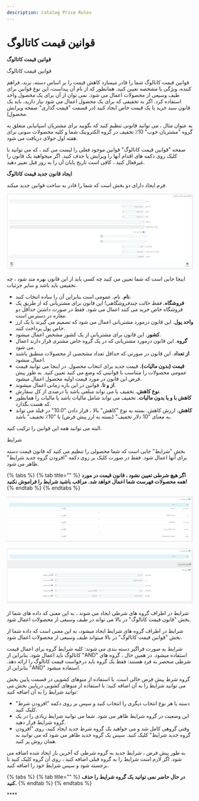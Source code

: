 ```yaml
---
description: Catalog Price Rules
---
```


# قوانین قیمت کاتالوگ

**قوانین قیمت کاتالوگ**

قوانین قیمت کاتالوگ

قوانین قیمت کاتالوگ شما را قادر میسازد کاهش قیمت را بر اساس دسته، برند، فراهم کننده، ویژگی یا مشخصه تعیین کنید. همانطور که از نام آن پیداست، این نوع قوانین برای طیف وسیعی از محصولات اعمال می شود. نمی توان از آن برای یک محصول واحد استفاده کرد. اگر به تخفیفی که برای یک محصول اعمال می شود نیاز دارید، باید یک قانون سبد خرید یا یک قیمت خاص ایجاد کنید \(در قسمت "قیمت گذاری" صفحه ویرایش محصول\).

به عنوان مثال ، می توانید قانونی تنظیم کنید که بگویید برای مشتریان اسپانیایی متعلق به گروه "مشتریان خوب" 10٪ تخفیف در گروه الکترونیک شما و کلیه محصولات سونی برای هفته اول جولای دریافت می شود.

صفحه "قوانین قیمت کاتالوگ" قوانین موجود فعلی را لیست می کند ، که می توانید با کلیک روی دکمه های اقدام آنها را ویرایش یا حذف کنید. اگر میخواهید یک قانون را غیرفعال کنید ، کافی است تاریخ پایان آن را به روز قبل تغییر دهید.

**ایجاد قانون جدید قیمت کاتالوگ**

فرم ایجاد دارای دو بخش است که شما را قادر به ساخت قوانین جدید میکند.

![](../../../../.gitbook/assets/0%20%2842%29.png)

اینجا جایی است که شما تعیین می کنید چه کسی باید از این قانون بهره مند شود ، چه تخفیفی باید باشد و سایر جزئیات.

* **نام**. نام، عمومی است بنابراین آن را ساده انتخاب کنید.
* **فروشگاه.** _فقط حالت چندفروشگاهی!_ این قانون برای مشتریانی که از طریق یک فروشگاه خاص خرید می کنند اعمال می شود. فقط در صورت داشتن حداقل دو مغازه در دسترس است.
* **واحد پول**. این قانون درمورد مشتریانی اعمال می شود که تصمیم می گیرند با یک ارز خاص پول پرداخت کنند.
* **کشور**. این قانون برای مشتریانی از یک کشور مشخص اعمال میشود.
* **گروه**. این قانون درمورد مشتریانی که در یک گروه خاص مشتری قرار دارند اعمال می شود.
* **از تعداد**. این قانون در صورتی که حداقل تعداد مشخصی از محصولات منطبق باشند اعمال میشود.
* **قیمت \(بدون مالیات\).** قیمت جدید برای انتخاب محصول. در اینجا می توانید قیمت عمومی محصولات را متناسب با قوانینی که وضع می کنید تعیین کنید. به طور پیش فرض این قانون در مورد قیمت اولیه محصول اعمال میشود.
* **از و تا.** قوانین در این بازه زمانی اعمال میشوند.
* **نوع کاهش.** تخفیف یا می تواند مبلغی باشد یا درصدی از کل سفارش.
* **کاهش با و یا بدون مالیات.** تخفیف می تواند شامل مالیات باشد یا مالیات را همانطور که هست بگذارد.
* **کاهش.** ارزش کاهش. بسته به نوع "کاهش" بالا ، قرار دادن "10.0" در فیلد می تواند به معنای "10 دلار تخفیف" \(بسته به ارز پیش فرض\) یا "10٪ تخفیف" باشد.

البته می توانید همه این قوانین را ترکیب کنید.

شرایط

بخش "شرایط" جایی است که شما محصولی را تنظیم می کنید که قانون قیمت دسته برای آنها اعمال شود. فقط در صورت کلیک بر روی دکمه "افزودن گروه جدید شرایط" ظاهر می شود.

{% tabs %}
{% tab title="" %}
**اگر هیچ شرطی تعیین نشود ، قانون قیمت در مورد همه محصولات فهرست شما اعمال خواهد شد. مراقب باشید شرایط را فراموش نکنید!**
{% endtab %}
{% endtabs %}

 

![](../../../../.gitbook/assets/1%20%2819%29.png)

![](../../../../.gitbook/assets/2%20%2819%29.png)

 شرایط در اطراف گروه های شرطی ایجاد می شوند ، به این معنی که داده های شما از بخش "قانون قیمت کاتالوگ" در بالا می تواند در طیف وسیعی از محصولات اعمال شود.

شرایط در اطراف گروه های شرایط ایجاد میشود، به این معنی است که داده شما از بخش "قوانین قیمت کاتالوگ" در بالا میتواند طیف وسیعی از محصولات اعمال شود.

شرایط به صورت فراگیر دسته بندی می شوند: کلیه شرایط گروه برای اعمال قیمت کاتالوگ باید اعمال شود. بنابراین از "AND" استفاده میشود. در همین حال ، گروه های شرطی منحصر به فرد هستند: فقط یک گروه باید درخواست قیمت کاتالوگ را ارائه دهد. بنابراین از "AND" استفاده میشود.

 گروه شرط پیش فرض خالی است. با استفاده از منوهای کشویی در قسمت پایین بخش می توانید شرایط را به آن اضافه کنید: با استفاده از منوهای کشویی درپایین بخش می توانید شرایط را به آن اضافه کنید:

* دسته یا هر نوع انتخاب دیگری را انتخاب کنید و سپس بر روی دکمه "افزودن شرط" کلیک کنید.
* این وضعیت در گروه شرایط ظاهر می شود. شما می توانید شرایط زیادی را در یک گروه شرایط قرار دهید.
* وقتی گروهی کامل شد و می خواهید یک گروه شرط جدید ایجاد کنید، روی "افزودن گروه جدید شرایط" کلیک کنید. سپس یک گروه جدید ظاهر می شود که می توانید به همان روش پر کنید.

به طور پیش فرض ، شرایط جدید به گروه شرطی که آخرین بار ایجاد شده اضافه می شود. اگر لازم است شرایط را به گروه قبلی اضافه کنید ، روی آن گروه کلیک کنید تا برجسته شود و سپس شرایط خود را اضافه کنید.

{% tabs %}
{% tab title="" %}
**در حال حاضر نمی توانید یک گروه شرایط را حذف کنید.**
{% endtab %}
{% endtabs %}

\*\*\*\*

